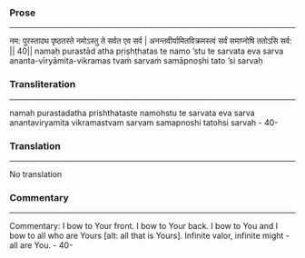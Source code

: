 ### Prose 
 --- 
नम: पुरस्तादथ पृष्ठतस्ते
नमोऽस्तु ते सर्वत एव सर्व |
अनन्तवीर्यामितविक्रमस्त्वं
सर्वं समाप्नोषि ततोऽसि सर्व: || 40||
namaḥ purastād atha pṛiṣhṭhatas te
namo ’stu te sarvata eva sarva
ananta-vīryāmita-vikramas tvaṁ
sarvaṁ samāpnoṣhi tato ’si sarvaḥ

### Transliteration 
 --- 
namah purastadatha prishthataste namohstu te sarvata eva sarva anantaviryamita vikramastvam sarvam samapnoshi tatohsi sarvah - 40-

### Translation 
 --- 
No translation

### Commentary 
 --- 
Commentary: I bow to Your front. I bow to Your back. I bow to You and I bow to all who are Yours [alt: all that is Yours]. Infinite valor, infinite might - all are You. - 40-